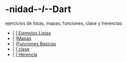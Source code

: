 # -nidad-_-I-_-Dart
ejercicios de listas, mapas, funciones, clase y herencias

- [ ][ Ejemplos Listas ]( https://dartpad.dartlang.org/55ec5c4b0d7273bc411f4048405d55fd )
- [ ][Mapas](https://dartpad.dartlang.org/1d4c1640f67caa65048897cd9d23fb4b)
- [ ][Funciones Basicas    ]()
- [ ][ clase ](https://dartpad.dartlang.org/476530aceef41d227639989dc5f6c822)
- [ ][ Herencia](https://dartpad.dartlang.org/779460046d0b6fb1b69b479ccad7d17e)
